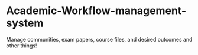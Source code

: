 # Academic-Workflow-management-system
Manage communities, exam papers, course files, and desired outcomes and other things!
